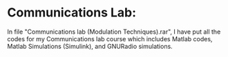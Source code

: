 # Communications Lab:

In file "Communications lab (Modulation Techniques).rar", I have put all the codes for my Communications lab course which includes Matlab codes, Matlab Simulations (Simulink), and GNURadio simulations.
